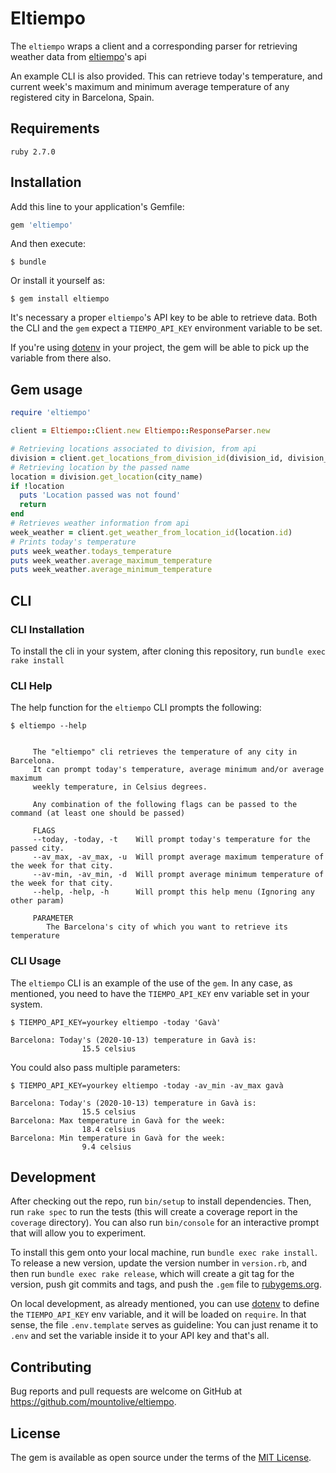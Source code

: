 # Eltiempo

The `eltiempo` wraps a client and a corresponding parser for retrieving weather data from [eltiempo](https://www.tiempo.com/api/)'s api

An example CLI is also provided. This can retrieve today's temperature, and current week's maximum and minimum average temperature of any
registered city in Barcelona, Spain.

## Requirements

`ruby 2.7.0`

## Installation

Add this line to your application's Gemfile:

```ruby
gem 'eltiempo'
```

And then execute:

    $ bundle

Or install it yourself as:

    $ gem install eltiempo

It's necessary a proper `eltiempo`'s API key to be able to retrieve data.
Both the CLI and the `gem` expect a `TIEMPO_API_KEY` environment variable to be set.

If you're using [dotenv](https://github.com/bkeepers/dotenv) in your project,
the gem will be able to pick up the variable from there also.


## Gem usage

```ruby
require 'eltiempo'

client = Eltiempo::Client.new Eltiempo::ResponseParser.new

# Retrieving locations associated to division, from api
division = client.get_locations_from_division_id(division_id, division_name)
# Retrieving location by the passed name
location = division.get_location(city_name)
if !location
  puts 'Location passed was not found' 
  return
end
# Retrieves weather information from api
week_weather = client.get_weather_from_location_id(location.id)
# Prints today's temperature
puts week_weather.todays_temperature
puts week_weather.average_maximum_temperature
puts week_weather.average_minimum_temperature
```

## CLI

### CLI Installation

To install the cli in your system, after cloning this repository, run `bundle exec rake install`

### CLI Help

The help function for the `eltiempo` CLI prompts the following:

```
$ eltiempo --help


     The "eltiempo" cli retrieves the temperature of any city in Barcelona.
     It can prompt today's temperature, average minimum and/or average maximum
     weekly temperature, in Celsius degrees.

     Any combination of the following flags can be passed to the command (at least one should be passed)
 
     FLAGS
     --today, -today, -t    Will prompt today's temperature for the passed city.
     --av_max, -av_max, -u  Will prompt average maximum temperature of the week for that city.
     --av-min, -av_min, -d  Will prompt average minimum temperature of the week for that city.
     --help, -help, -h      Will prompt this help menu (Ignoring any other param)

     PARAMETER
        The Barcelona's city of which you want to retrieve its temperature

```

### CLI Usage

The `eltiempo` CLI is an example of the use of the `gem`. In any case, as mentioned, you need to have the `TIEMPO_API_KEY` env variable set in your system.

```
$ TIEMPO_API_KEY=yourkey eltiempo -today 'Gavà'

Barcelona: Today's (2020-10-13) temperature in Gavà is:
                15.5 celsius

```

You could also pass multiple parameters:

```
$ TIEMPO_API_KEY=yourkey eltiempo -today -av_min -av_max gavà

Barcelona: Today's (2020-10-13) temperature in Gavà is:
                15.5 celsius
Barcelona: Max temperature in Gavà for the week:
                18.4 celsius
Barcelona: Min temperature in Gavà for the week: 
                9.4 celsius

```

## Development

After checking out the repo, run `bin/setup` to install dependencies. Then, run `rake spec` to run the tests (this will create a coverage report in the `coverage` directory). 
You can also run `bin/console` for an interactive prompt that will allow you to experiment.

To install this gem onto your local machine, run `bundle exec rake install`. To release a new version, update the version number in `version.rb`, and then run `bundle exec rake release`, which will create a git tag for the version, push git commits and tags, and push the `.gem` file to [rubygems.org](https://rubygems.org).

On local development, as already mentioned, you can use [dotenv](https://github.com/bkeepers/dotenv) to define the `TIEMPO_API_KEY` env variable, and it will be loaded on `require`. In that sense, the file `.env.template` serves as guideline: You can just rename it to `.env` and set the variable inside it to your API key and that's all.

## Contributing

Bug reports and pull requests are welcome on GitHub at https://github.com/mountolive/eltiempo.

## License

The gem is available as open source under the terms of the [MIT License](https://opensource.org/licenses/MIT).
